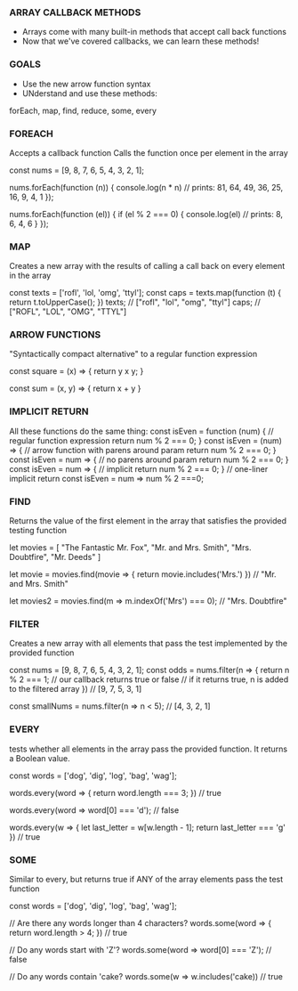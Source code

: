 ### ARRAY CALLBACK METHODS

- Arrays come with many built-in methods that accept call back functions
- Now that we've covered callbacks, we can learn these methods!

### GOALS

- Use the new arrow function syntax
- UNderstand and use these methods:

forEach, map, find, reduce, some, every

### FOREACH

Accepts a callback function
Calls the function once per element in the array

const nums = [9, 8, 7, 6, 5, 4, 3, 2, 1];

nums.forEach(function (n)) {
console.log(n \* n)
// prints: 81, 64, 49, 36, 25, 16, 9, 4, 1
});

nums.forEach(function (el)) {
if (el % 2 === 0) {
console.log(el)
// prints: 8, 6, 4, 6
}
});

### MAP

Creates a new array with the results of calling a
call back on every element in the array

const texts = ['rofl', 'lol, 'omg', 'ttyl'];
const caps = texts.map(function (t) {
return t.toUpperCase();
})
texts; // ["rofl", "lol", "omg", "ttyl"]
caps; // ["ROFL", "LOL", "OMG", "TTYL"]

### ARROW FUNCTIONS

"Syntactically compact alternative" to a regular function expression

const square = (x) => {
return y x y;
}

const sum = (x, y) => {
return x + y
}

### IMPLICIT RETURN

All these functions do the same thing:
const isEven = function (num) {
// regular function expression
return num % 2 === 0;
}
const isEven = (num) => {
// arrow function with parens around param
return num % 2 === 0;
}
const isEven = num => {
// no parens around param
return num % 2 === 0;
}
const isEven = num => {
// implicit return
num % 2 === 0;
}
// one-liner implicit return
const isEven = num => num % 2 ===0;

### FIND

Returns the value of the first element in the array
that satisfies the provided testing function

let movies = [
"The Fantastic Mr. Fox",
"Mr. and Mrs. Smith",
"Mrs. Doubtfire",
"Mr. Deeds"
]

let movie = movies.find(movie => {
return movie.includes('Mrs.')
}) // "Mr. and Mrs. Smith"

let movies2 = movies.find(m => m.indexOf('Mrs') === 0);
// "Mrs. Doubtfire"

### FILTER

Creates a new array with all elements that pass the
test implemented by the provided function

const nums = [9, 8, 7, 6, 5, 4, 3, 2, 1];
const odds = nums.filter(n => {
return n % 2 === 1;
// our callback returns true or false
// if it returns true, n is added to the filtered array
})
// [9, 7, 5, 3, 1]

const smallNums = nums.filter(n => n < 5);
// [4, 3, 2, 1]

### EVERY

tests whether all elements in the array pass the
provided function. It returns a Boolean value.

const words = ['dog', 'dig', 'log', 'bag', 'wag'];

words.every(word => {
return word.length === 3;
}) // true

words.every(word => word[0] === 'd'); // false

words.every(w => {
let last_letter = w[w.length - 1];
return last_letter === 'g'
}) // true

### SOME

Similar to every, but returns true if ANY of
the array elements pass the test function

const words = ['dog', 'dig', 'log', 'bag', 'wag'];

// Are there any words longer than 4 characters?
words.some(word => {
return word.length > 4;
}) // true

// Do any words start with 'Z'?
words.some(word => word[0] === 'Z'); // false

// Do any words contain 'cake?
words.some(w => w.includes('cake)) // true
